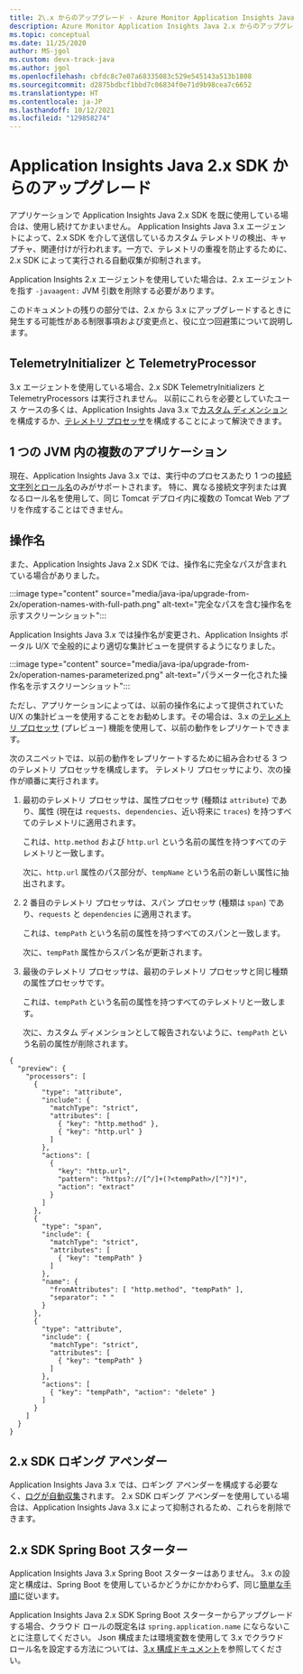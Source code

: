 ```yaml
---
title: 2\.x からのアップグレード - Azure Monitor Application Insights Java
description: Azure Monitor Application Insights Java 2.x からのアップグレード
ms.topic: conceptual
ms.date: 11/25/2020
author: MS-jgol
ms.custom: devx-track-java
ms.author: jgol
ms.openlocfilehash: cbfdc8c7e07a68335083c529e545143a513b1808
ms.sourcegitcommit: d2875bdbcf1bbd7c06834f0e71d9b98cea7c6652
ms.translationtype: HT
ms.contentlocale: ja-JP
ms.lasthandoff: 10/12/2021
ms.locfileid: "129858274"
---
```

# <a name="upgrading-from-application-insights-java-2x-sdk"></a>Application Insights Java 2.x SDK からのアップグレード

アプリケーションで Application Insights Java 2.x SDK を既に使用している場合は、使用し続けてかまいません。
Application Insights Java 3.x エージェントによって、2.x SDK を介して送信しているカスタム テレメトリの検出、キャプチャ、関連付けが行われます。一方で、テレメトリの重複を防止するために、2.x SDK によって実行される自動収集が抑制されます。

Application Insights 2.x エージェントを使用していた場合は、2.x エージェントを指す `-javaagent:` JVM 引数を削除する必要があります。

このドキュメントの残りの部分では、2.x から 3.x にアップグレードするときに発生する可能性がある制限事項および変更点と、役に立つ回避策について説明します。

## <a name="telemetryinitializers-and-telemetryprocessors"></a>TelemetryInitializer と TelemetryProcessor

3\.x エージェントを使用している場合、2.x SDK TelemetryInitializers と TelemetryProcessors は実行されません。
以前にこれらを必要としていたユース ケースの多くは、Application Insights Java 3.x で[カスタム ディメンション](./java-standalone-config.md#custom-dimensions)を構成するか、[テレメトリ プロセッサ](./java-standalone-telemetry-processors.md)を構成することによって解決できます。

## <a name="multiple-applications-in-a-single-jvm"></a>1 つの JVM 内の複数のアプリケーション

現在、Application Insights Java 3.x では、実行中のプロセスあたり 1 つの[接続文字列とロール名](./java-standalone-config.md#connection-string-and-role-name)のみがサポートされます。 特に、異なる接続文字列または異なるロール名を使用して、同じ Tomcat デプロイ内に複数の Tomcat Web アプリを作成することはできません。

## <a name="operation-names"></a>操作名

また、Application Insights Java 2.x SDK では、操作名に完全なパスが含まれている場合がありました。

:::image type="content" source="media/java-ipa/upgrade-from-2x/operation-names-with-full-path.png" alt-text="完全なパスを含む操作名を示すスクリーンショット":::

Application Insights Java 3.x では操作名が変更され、Application Insights ポータル U/X で全般的により適切な集計ビューを提供するようになりました。

:::image type="content" source="media/java-ipa/upgrade-from-2x/operation-names-parameterized.png" alt-text="パラメーター化された操作名を示すスクリーンショット":::

ただし、アプリケーションによっては、以前の操作名によって提供されていた U/X の集計ビューを使用することをお勧めします。その場合は、3.x の[テレメトリ プロセッサ](./java-standalone-telemetry-processors.md) (プレビュー) 機能を使用して、以前の動作をレプリケートできます。

次のスニペットでは、以前の動作をレプリケートするために組み合わせる 3 つのテレメトリ プロセッサを構成します。
テレメトリ プロセッサにより、次の操作が順番に実行されます。

1. 最初のテレメトリ プロセッサは、属性プロセッサ (種類は `attribute`) であり、属性 (現在は `requests`、`dependencies`、近い将来に `traces`) を持つすべてのテレメトリに適用されます。

   これは、`http.method` および `http.url` という名前の属性を持つすべてのテレメトリと一致します。

   次に、`http.url` 属性のパス部分が、`tempName` という名前の新しい属性に抽出されます。

2. 2 番目のテレメトリ プロセッサは、スパン プロセッサ (種類は `span`) であり、`requests` と `dependencies` に適用されます。

   これは、`tempPath` という名前の属性を持つすべてのスパンと一致します。

   次に、`tempPath` 属性からスパン名が更新されます。

3. 最後のテレメトリ プロセッサは、最初のテレメトリ プロセッサと同じ種類の属性プロセッサです。

   これは、`tempPath` という名前の属性を持つすべてのテレメトリと一致します。

   次に、カスタム ディメンションとして報告されないように、`tempPath` という名前の属性が削除されます。

```
{
  "preview": {
    "processors": [
      {
        "type": "attribute",
        "include": {
          "matchType": "strict",
          "attributes": [
            { "key": "http.method" },
            { "key": "http.url" }
          ]
        },
        "actions": [
          {
            "key": "http.url",
            "pattern": "https?://[^/]+(?<tempPath>/[^?]*)",
            "action": "extract"
          }
        ]
      },
      {
        "type": "span",
        "include": {
          "matchType": "strict",
          "attributes": [
            { "key": "tempPath" }
          ]
        },
        "name": {
          "fromAttributes": [ "http.method", "tempPath" ],
          "separator": " "
        }
      },
      {
        "type": "attribute",
        "include": {
          "matchType": "strict",
          "attributes": [
            { "key": "tempPath" }
          ]
        },
        "actions": [
          { "key": "tempPath", "action": "delete" }
        ]
      }
    ]
  }
}
```

## <a name="2x-sdk-logging-appenders"></a>2.x SDK ロギング アペンダー

Application Insights Java 3.x では、ロギング アペンダーを構成する必要なく、[ログが自動収集](./java-standalone-config.md#auto-collected-logging)されます。
2\.x SDK ロギング アペンダーを使用している場合は、Application Insights Java 3.x によって抑制されるため、これらを削除できます。

## <a name="2x-sdk-spring-boot-starter"></a>2.x SDK Spring Boot スターター

Application Insights Java 3.x Spring Boot スターターはありません。
3.x の設定と構成は、Spring Boot を使用しているかどうかにかかわらず、同じ[簡単な手順](./java-in-process-agent.md#get-started)に従います。

Application Insights Java 2.x SDK Spring Boot スターターからアップグレードする場合、クラウド ロールの既定名は `spring.application.name` にならないことに注意してください。
Json 構成または環境変数を使用して 3.x でクラウド ロール名を設定する方法については、[3.x 構成ドキュメント](./java-standalone-config.md#cloud-role-name)を参照してください。
